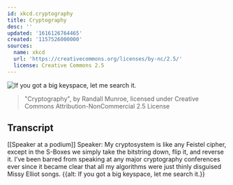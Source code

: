 ```yaml
---
id: xkcd.cryptography
title: Cryptography
desc: ''
updated: '1616126764465'
created: '1157526000000'
sources:
  name: xkcd
  url: 'https://creativecommons.org/licenses/by-nc/2.5/'
  license: Creative Commons 2.5
---
```

![If you got a big keyspace, let me search it.](https://imgs.xkcd.com/comics/cryptography.png)
> "Cryptography", by Randall Munroe, licensed under Creative Commons Attribution-NonCommercial 2.5 License

## Transcript
[[Speaker at a podium]]
Speaker: My cryptosystem is like any Feistel cipher, except in the S-Boxes we simply take the bitstring down, flip it, and reverse it.
I've been barred from speaking at any major cryptography conferences ever since it became clear that all my algorithms were just thinly disguised Missy Elliot songs.
{{alt: If you got a big keyspace, let me search it.}}
